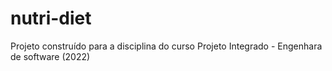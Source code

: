 # nutri-diet
Projeto construído para a disciplina do curso Projeto Integrado - Engenhara de software (2022)
